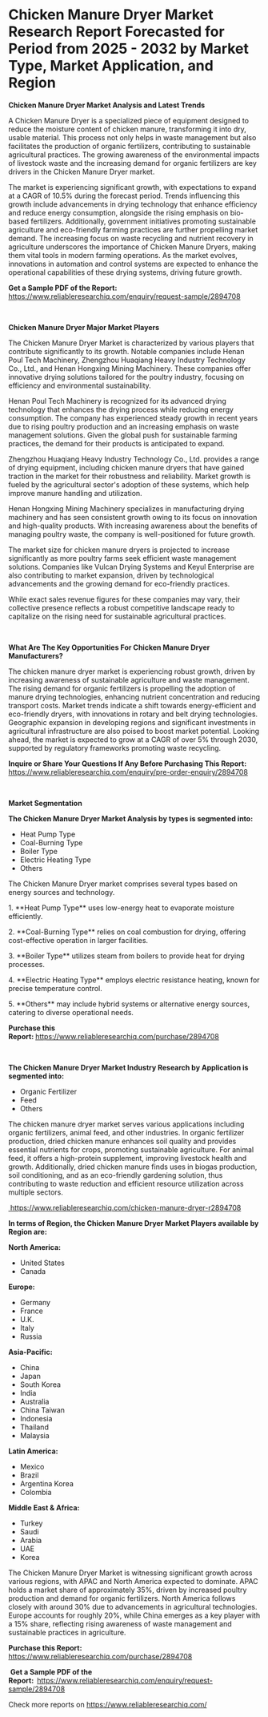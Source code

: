 <p><h1>Chicken Manure Dryer Market Research Report Forecasted for Period from 2025 -  2032 by Market Type, Market Application, and Region</h1></p><p><strong>Chicken Manure Dryer Market Analysis and Latest Trends</strong></p>
<p><p>A Chicken Manure Dryer is a specialized piece of equipment designed to reduce the moisture content of chicken manure, transforming it into dry, usable material. This process not only helps in waste management but also facilitates the production of organic fertilizers, contributing to sustainable agricultural practices. The growing awareness of the environmental impacts of livestock waste and the increasing demand for organic fertilizers are key drivers in the Chicken Manure Dryer market.</p><p>The market is experiencing significant growth, with expectations to expand at a CAGR of 10.5% during the forecast period. Trends influencing this growth include advancements in drying technology that enhance efficiency and reduce energy consumption, alongside the rising emphasis on bio-based fertilizers. Additionally, government initiatives promoting sustainable agriculture and eco-friendly farming practices are further propelling market demand. The increasing focus on waste recycling and nutrient recovery in agriculture underscores the importance of Chicken Manure Dryers, making them vital tools in modern farming operations. As the market evolves, innovations in automation and control systems are expected to enhance the operational capabilities of these drying systems, driving future growth.</p></p>
<p><strong>Get a Sample PDF of the Report:&nbsp;</strong> <a href="https://www.reliableresearchiq.com/enquiry/request-sample/2894708?utm_campaign=2285&utm_medium=2&utm_source=Github&utm_content=ia&utm_term=15032025&utm_id=chicken-manure-dryer">https://www.reliableresearchiq.com/enquiry/request-sample/2894708</a></p>
<p>&nbsp;</p>
<p><strong>Chicken Manure Dryer Major Market Players</strong></p>
<p><p>The Chicken Manure Dryer Market is characterized by various players that contribute significantly to its growth. Notable companies include Henan Poul Tech Machinery, Zhengzhou Huaqiang Heavy Industry Technology Co., Ltd., and Henan Hongxing Mining Machinery. These companies offer innovative drying solutions tailored for the poultry industry, focusing on efficiency and environmental sustainability.</p><p>Henan Poul Tech Machinery is recognized for its advanced drying technology that enhances the drying process while reducing energy consumption. The company has experienced steady growth in recent years due to rising poultry production and an increasing emphasis on waste management solutions. Given the global push for sustainable farming practices, the demand for their products is anticipated to expand.</p><p>Zhengzhou Huaqiang Heavy Industry Technology Co., Ltd. provides a range of drying equipment, including chicken manure dryers that have gained traction in the market for their robustness and reliability. Market growth is fueled by the agricultural sector's adoption of these systems, which help improve manure handling and utilization.</p><p>Henan Hongxing Mining Machinery specializes in manufacturing drying machinery and has seen consistent growth owing to its focus on innovation and high-quality products. With increasing awareness about the benefits of managing poultry waste, the company is well-positioned for future growth.</p><p>The market size for chicken manure dryers is projected to increase significantly as more poultry farms seek efficient waste management solutions. Companies like Vulcan Drying Systems and Keyul Enterprise are also contributing to market expansion, driven by technological advancements and the growing demand for eco-friendly practices.</p><p>While exact sales revenue figures for these companies may vary, their collective presence reflects a robust competitive landscape ready to capitalize on the rising need for sustainable agricultural practices.</p></p>
<p>&nbsp;</p>
<p><strong>What Are The Key Opportunities For Chicken Manure Dryer Manufacturers?</strong></p>
<p><p>The chicken manure dryer market is experiencing robust growth, driven by increasing awareness of sustainable agriculture and waste management. The rising demand for organic fertilizers is propelling the adoption of manure drying technologies, enhancing nutrient concentration and reducing transport costs. Market trends indicate a shift towards energy-efficient and eco-friendly dryers, with innovations in rotary and belt drying technologies. Geographic expansion in developing regions and significant investments in agricultural infrastructure are also poised to boost market potential. Looking ahead, the market is expected to grow at a CAGR of over 5% through 2030, supported by regulatory frameworks promoting waste recycling.</p></p>
<p><strong>Inquire or Share Your Questions If Any Before Purchasing This Report:</strong> <a href="https://www.reliableresearchiq.com/enquiry/pre-order-enquiry/2894708?utm_campaign=2285&utm_medium=2&utm_source=Github&utm_content=ia&utm_term=15032025&utm_id=chicken-manure-dryer">https://www.reliableresearchiq.com/enquiry/pre-order-enquiry/2894708</a></p>
<p>&nbsp;</p>
<p><strong>Market Segmentation</strong></p>
<p><strong>The Chicken Manure Dryer Market Analysis by types is segmented into:</strong></p>
<p><ul><li>Heat Pump Type</li><li>Coal-Burning Type</li><li>Boiler Type</li><li>Electric Heating Type</li><li>Others</li></ul></p>
<p><p>The Chicken Manure Dryer market comprises several types based on energy sources and technology. </p><p>1. **Heat Pump Type** uses low-energy heat to evaporate moisture efficiently. </p><p>2. **Coal-Burning Type** relies on coal combustion for drying, offering cost-effective operation in larger facilities. </p><p>3. **Boiler Type** utilizes steam from boilers to provide heat for drying processes. </p><p>4. **Electric Heating Type** employs electric resistance heating, known for precise temperature control. </p><p>5. **Others** may include hybrid systems or alternative energy sources, catering to diverse operational needs.</p></p>
<p><strong>Purchase this Report:&nbsp;</strong><a href="https://www.reliableresearchiq.com/purchase/2894708?utm_campaign=2285&utm_medium=2&utm_source=Github&utm_content=ia&utm_term=15032025&utm_id=chicken-manure-dryer">https://www.reliableresearchiq.com/purchase/2894708</a></p>
<p>&nbsp;</p>
<p><strong>The Chicken Manure Dryer Market Industry Research by Application is segmented into:</strong></p>
<p><ul><li>Organic Fertilizer</li><li>Feed</li><li>Others</li></ul></p>
<p><p>The chicken manure dryer market serves various applications including organic fertilizers, animal feed, and other industries. In organic fertilizer production, dried chicken manure enhances soil quality and provides essential nutrients for crops, promoting sustainable agriculture. For animal feed, it offers a high-protein supplement, improving livestock health and growth. Additionally, dried chicken manure finds uses in biogas production, soil conditioning, and as an eco-friendly gardening solution, thus contributing to waste reduction and efficient resource utilization across multiple sectors.</p></p>
<p><a href="https://www.reliableresearchiq.com/chicken-manure-dryer-r2894708?utm_campaign=2285&utm_medium=2&utm_source=Github&utm_content=ia&utm_term=15032025&utm_id=chicken-manure-dryer">&nbsp;https://www.reliableresearchiq.com/chicken-manure-dryer-r2894708</a></p>
<p><strong>In terms of Region, the Chicken Manure Dryer Market Players available by Region are:</strong></p>
<p>
    <p> <strong> North America: </strong>
        <ul>
            <li>United States</li>
            <li>Canada</li>
        </ul>
        </p> 
    <p> <strong> Europe: </strong>
        <ul>
            <li>Germany</li>
            <li>France</li>
            <li>U.K.</li>
            <li>Italy</li>
            <li>Russia</li>
        </ul>
        </p> 
    <p> <strong> Asia-Pacific: </strong>
        <ul>
            <li>China</li>
            <li>Japan</li>
            <li>South Korea</li>
            <li>India</li>
            <li>Australia</li>
            <li>China Taiwan</li>
            <li>Indonesia</li>
            <li>Thailand</li>
            <li>Malaysia</li>
        </ul>
        </p> 
    <p> <strong> Latin America: </strong>
        <ul>
            <li>Mexico</li>
            <li>Brazil</li>
            <li>Argentina Korea</li>
            <li>Colombia</li>
        </ul>
        </p> 
    <p> <strong> Middle East & Africa: </strong>
        <ul>
            <li>Turkey</li>
            <li>Saudi</li>
            <li>Arabia</li>
            <li>UAE</li>
            <li>Korea</li>
        </ul>
    </p>
    </p>
<p><p>The Chicken Manure Dryer Market is witnessing significant growth across various regions, with APAC and North America expected to dominate. APAC holds a market share of approximately 35%, driven by increased poultry production and demand for organic fertilizers. North America follows closely with around 30% due to advancements in agricultural technologies. Europe accounts for roughly 20%, while China emerges as a key player with a 15% share, reflecting rising awareness of waste management and sustainable practices in agriculture.</p></p>
<p><strong>Purchase this Report: </strong><a href="https://www.reliableresearchiq.com/purchase/2894708?utm_campaign=2285&utm_medium=2&utm_source=Github&utm_content=ia&utm_term=15032025&utm_id=chicken-manure-dryer">https://www.reliableresearchiq.com/purchase/2894708</a></p>
<p>&nbsp;<strong>Get a Sample PDF of the Report:&nbsp;&nbsp;</strong><a href="https://www.reliableresearchiq.com/enquiry/request-sample/2894708?utm_campaign=2285&utm_medium=2&utm_source=Github&utm_content=ia&utm_term=15032025&utm_id=chicken-manure-dryer">https://www.reliableresearchiq.com/enquiry/request-sample/2894708</a></p>
<p><strong></strong></p>
<p>Check more reports on <a href="https://www.reliableresearchiq.com/?utm_campaign=2285&utm_medium=2&utm_source=Github&utm_content=ia&utm_term=15032025&utm_id=chicken-manure-dryer">https://www.reliableresearchiq.com/</a></p>